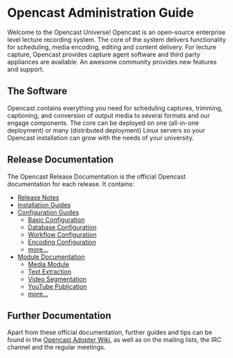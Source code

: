 Opencast Administration Guide
=============================

Welcome to the Opencast Universe! Opencast is an open-source enterprise level lecture recording system. The core of the
system delivers functionality for scheduling, media encoding, editing and content delivery. For lecture capture,
Opencast provides capture agent software and third party appliances are available. An awesome community provides new
features and support.


The Software
------------

Opencast contains everything you need for scheduling captures, trimming, captioning, and conversion of output media to
several formats and our engage components.  The core can be deployed on one (all-in-one deployment) or many (distributed
deployment) Linux servers so your Opencast installation can grow with the needs of your university.


Release Documentation
---------------------

The Opencast Release Documentation is the official Opencast documentation for each release. It contains:

 - [Release Notes](release.notes.md)
 - [Installation Guides](installation/index.md)
 - [Configuration Guides](configuration/index.md)
    - [Basic Configuration](configuration/basic.md)
    - [Database Configuration](configuration/database.md)
    - [Workflow Configuration](configuration/workflow.md)
    - [Encoding Configuration](configuration/encoding.md)
    - [more...](configuration/index.md)
 - [Module Documentation](modules/index.md)
    - [Media Module](modules/mediamodule.configuration.md)
    - [Text Extraction](modules/textextraction.md)
    - [Video Segmentation](modules/videosegmentation.md)
    - [YouTube Publication](modules/youtubepublication.md)
    - [more...](modules/index.md)


Further Documentation
---------------------

Apart from these official documentation, further guides and tips can be found in the [Opencast Adopter
Wiki](https://opencast.jira.com/wiki), as well as on the mailing lists, the IRC channel and the regular meetings.
